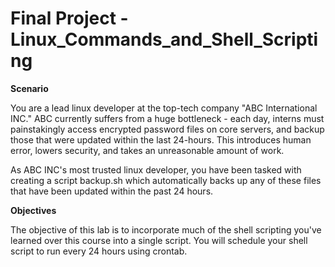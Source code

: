 # Final Project - Linux_Commands_and_Shell_Scripting

**Scenario**

You are a lead linux developer at the top-tech company "ABC International INC." ABC currently suffers from a huge bottleneck - each day, interns must painstakingly access encrypted password files on core servers, and backup those that were updated within the last 24-hours. This introduces human error, lowers security, and takes an unreasonable amount of work.

As ABC INC's most trusted linux developer, you have been tasked with creating a script backup.sh which automatically backs up any of these files that have been updated within the past 24 hours.

**Objectives**

The objective of this lab is to incorporate much of the shell scripting you've learned over this course into a single script.
You will schedule your shell script to run every 24 hours using crontab.

